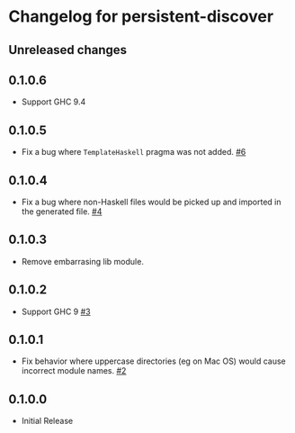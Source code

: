# Changelog for persistent-discover

## Unreleased changes

## 0.1.0.6

- Support GHC 9.4

## 0.1.0.5

- Fix a bug where `TemplateHaskell` pragma was not added. [#6](https://github.com/parsonsmatt/persistent-discover/pull/6)

## 0.1.0.4

- Fix a bug where non-Haskell files would be picked up and imported in the
  generated file. [#4](https://github.com/parsonsmatt/persistent-discover/pull/4)

## 0.1.0.3

- Remove embarrasing lib module.

## 0.1.0.2

- Support GHC 9 [#3](https://github.com/parsonsmatt/persistent-discover/pull/3)

## 0.1.0.1

- Fix behavior where uppercase directories (eg on Mac OS) would cause incorrect
  module names. [#2](https://github.com/parsonsmatt/persistent-discover/pull/2)

## 0.1.0.0

- Initial Release
